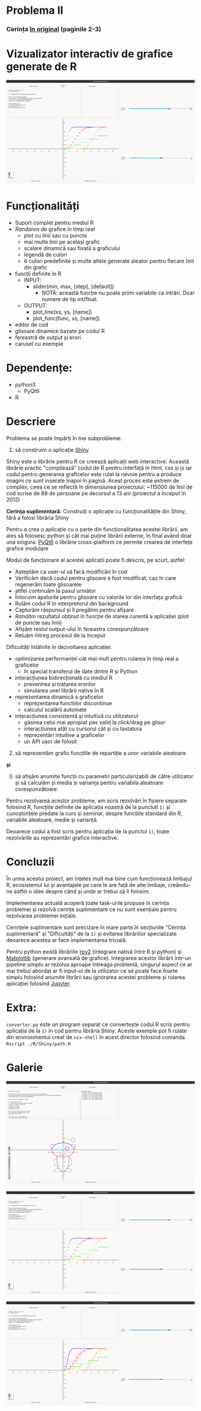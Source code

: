 # Problema II
### Cerința [în original](https://github.com/Dragos-Florin-Pojoga/Proiect_PS/blob/main/tema_de_proiect.pdf) (paginile 2-3)

# Vizualizator interactiv de grafice generate de R

![](./assets/example_4_points.png)

# Funcționalități
* Suport complet pentru mediul R
* *Randarea* de grafice în timp real
    * plot cu linii sau cu puncte
    * mai multe linii pe același grafic
    * scalare dinamică sau fixată a graficului
    * legendă de culori
    * 6 culori predefinite și multe altele generate aleator pentru fiecare linii din grafic
* funcții definite în R
    * INPUT:
        * slider(min, max, [step], [default])
            * NOTĂ: această funcție nu poate primi variabile ca intrări. Doar numere de tip int/float.
    * OUTPUT:
        * plot_line(xs, ys, [name])
        * plot_func(func, xs, [name])
* editor de cod
* glisoare dinamice bazate pe codul R
* fereastră de output și erori
* carusel cu exemple

# Dependențe:
* python3
    * PyQt6
* R

# Descriere

Problema se poate împărți în trei subprobleme:
1) să construim o aplicație [Shiny](https://shiny.posit.co/r/getstarted/shiny-basics/lesson1/)

Shiny este o librărie pentru R ce creează aplicații web interactive. Această librărie practic "compilează" codul de R pentru interfață în html, css și js iar codul pentru generarea graficelor este rulat la nevoie pentru a produce imagini ce sunt inserate înapoi în pagină. Acest proces este extrem de complex, ceea ce se reflectă în dimensiunea proiectului: ~115000 de linii de cod scrise de 88 de persoane pe decursul a 13 ani (proiectul a început în 2012)

**Cerința suplimentară:** Construiți o aplicație cu funcționalitățile din Shiny, fără a folosi librăria Shiny

Pentru a crea o aplicație cu o parte din funcționalitatea acestei librării, am ales să folosesc python și cât mai puține librării externe, în final având doar una singura: [PyQt6](https://pypi.org/project/PyQt6/) o librărie cross-platform ce permite crearea de interfețe grafice modulare

Modul de funcționare al acestei aplicații poate fi descris, pe scurt, astfel:
- Așteptăm ca user-ul să facă modificări în cod
- Verificăm dacă codul pentru glisoare a fost modificat, caz în care regenerăm toate glisoarele
- altfel continuăm la pasul următor
- Înlocuim apelurile pentru glisoare cu valorile lor din interfața grafică
- Rulăm codul R în interpretorul din background
- Capturăm răspunsul și îl pregătim pentru afișare
- *Randăm* rezultatul obținut în funcție de starea curentă a aplicației (plot de puncte sau linii)
- Afișăm restul output-ului în fereastra corespunzătoare
- Reluăm întreg procesul de la început

Dificultăți întâlnite în dezvoltarea aplicației:
- optimizarea performanței cât mai mult pentru rularea în timp real a graficelor
    - în special transferul de date dintre R și Python
- interacțiunea bidirecțională cu mediul R
    - prevenirea și tratarea erorilor
    - simularea unei librării native în R
- reprezentarea dinamică a graficelor
    - reprezentarea functiilor discontinue
    - calculul scalării automate
- interacțiunea consistentă și intuitivă cu utilizatorul
    - găsirea celui mai apropiat pas valid la click/drag pe glisor
    - interacțiunea atât cu cursorul cât și cu tastatura
    - reprezentări intuitive a graficelor
    - un API ușor de folosit


2) să reprezentăm grafic funcțiile de repartiție a unor variabile aleatoare

**și**

3) să afișăm anumite funcții cu parametri particularizabili de către utilizator și să calculăm și media și varianța pentru variabila aleatoare corespunzătoare

Pentru rezolvarea acestor probleme, am scris rezolvări în fișiere separate folosind R, funcțiile definite de aplicația noastră de la punclutl `1)` și cunoștiințele predate la curs și seminar, despre funcțiile standard din R, variabile aleatoare, medie și varianță.

Deoarece codul a fost scris pentru aplicația de la punctul `1)`, toate rezolvările au reprezentări grafice interactive.

# Concluzii

În urma acestui proiect, am înțeles mult mai bine cum funcționează limbajul R, ecosistemul lui și avantajele pe care le are față de alte limbaje, creându-ne astfel o idee despre când și unde ar trebui să îl folosim.

Implementarea actuală acoperă toate task-urile propuse în cerința problemei și rezolvă cerințe suplimentare ce nu sunt esențiale pentru rezolvarea problemei inițiale.

Cerințele suplimentare sunt precizare în mare parte în secțiunile "Cerința suplimentară" și "Dificultăți" de la `1)` și evitarea librăriilor specializate deoarece acestea ar face implementarea trivială:

Pentru python există librăriile [rpy2](https://rpy2.github.io/) (integrare nativă între R și python) și [Matplotlib](https://matplotlib.org/) (generare avansată de grafice). Integrarea acestor librării într-un pipeline simplu ar rezolva aproape întreaga problemă, singurul aspect ce ar mai trebui abordat ar fi input-ul de la utilizator ce se poate face foarte simplu folosind anumite librării sau ignorarea acestei probleme și rularea aplicației folosind [Jupyter](https://jupyter.org/)


# Extra:

`converter.py` este un program separat ce convertește codul R scris pentru aplicația de la `1)` în cod pentru librăria Shiny. Aceste exemple pot fi rulate din environmentul creat de `nix-shell` în acest director folosind comanda `Rscript ./R/Shiny/path.R`

# Galerie

![](./assets/reddit.png)

![](./assets/example_4_points.png)

![](./assets/example_4_lines.png)